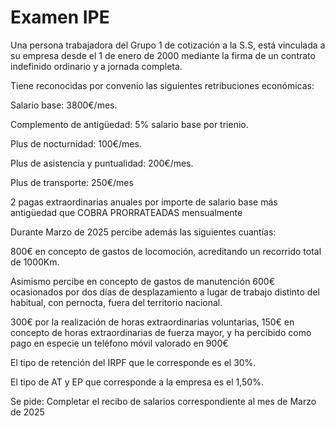 # Examen IPE

Una persona trabajadora del Grupo 1 de cotización a la S.S, está vinculada a su empresa desde el 1 de enero de 2000 mediante la firma de un contrato indefinido ordinario  y a jornada completa.  

Tiene reconocidas por convenio las siguientes retribuciones económicas: 

Salario base: 3800€/mes. 

Complemento de antigüedad: 5% salario base por trienio. 

Plus de nocturnidad: 100€/mes. 

Plus de asistencia y puntualidad: 200€/mes. 

Plus de transporte: 250€/mes 

 

2 pagas extraordinarias anuales por importe de salario base más antigüedad que COBRA PRORRATEADAS mensualmente 

 

Durante Marzo de 2025 percibe además las siguientes cuantías: 
 

800€ en concepto de gastos de locomoción, acreditando un recorrido total de 1000Km. 

Asimismo percibe en concepto de gastos de manutención 600€ ocasionados por dos días de desplazamiento a lugar de trabajo distinto del habitual, con pernocta, fuera del territorio nacional. 

 

300€ por la realización de horas extraordinarias voluntarias, 150€ en concepto de horas extraordinarias de fuerza mayor, y ha percibido como pago en especie un teléfono móvil valorado en 900€ 

 

El tipo de retención del IRPF que le corresponde es el 30%. 

El tipo de AT y EP que corresponde a la empresa es el 1,50%. 

 

Se pide: Completar el recibo de salarios correspondiente al mes de Marzo de 2025
